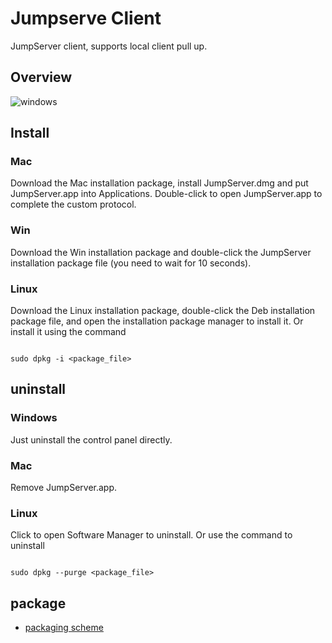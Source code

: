 # Jumpserve Client

JumpServer client, supports local client pull up.

## Overview

![windows](static/windows.png)


## Install

### Mac

Download the Mac installation package, install JumpServer.dmg and put JumpServer.app into Applications. Double-click to open JumpServer.app to complete the custom protocol.


### Win

Download the Win installation package and double-click the JumpServer installation package file (you need to wait for 10 seconds).


### Linux

Download the Linux installation package, double-click the Deb installation package file, and open the installation package manager to install it. Or install it using the command

```

sudo dpkg -i <package_file>

```


## uninstall

### Windows

Just uninstall the control panel directly.


### Mac

Remove JumpServer.app.


### Linux

Click to open Software Manager to uninstall. Or use the command to uninstall

```

sudo dpkg --purge <package_file>

```


## package

- [packaging scheme](https://github.com/jumpserver/apps/blob/master/README_PACK.md)
